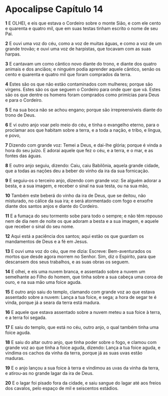 # Apocalipse Capítulo 14

**1** 	E OLHEI, e eis que estava o Cordeiro sobre o monte Sião, e com ele cento e quarenta e quatro mil, que em suas testas tinham escrito o nome de seu Pai.

**2** 	E ouvi uma voz do céu, como a voz de muitas águas, e como a voz de um grande trovão; e ouvi uma voz de harpistas, que tocavam com as suas harpas.

**3** 	E cantavam um como cântico novo diante do trono, e diante dos quatro animais e dos anciãos; e ninguém podia aprender aquele cântico, senão os cento e quarenta e quatro mil que foram comprados da terra.

**4** 	Estes são os que não estão contaminados com mulheres; porque são virgens. Estes são os que seguem o Cordeiro para onde quer que vá. Estes são os que dentre os homens foram comprados como primícias para Deus e para o Cordeiro.

**5** 	E na sua boca não se achou engano; porque são irrepreensíveis diante do trono de Deus.

**6** 	E vi outro anjo voar pelo meio do céu, e tinha o evangelho eterno, para o proclamar aos que habitam sobre a terra, e a toda a nação, e tribo, e língua, e povo,

**7** 	Dizendo com grande voz: Temei a Deus, e dai-lhe glória; porque é vinda a hora do seu juízo. E adorai aquele que fez o céu, e a terra, e o mar, e as fontes das águas.

**8** 	E outro anjo seguiu, dizendo: Caiu, caiu Babilônia, aquela grande cidade, que a todas as nações deu a beber do vinho da ira da sua fornicação.

**9** 	E seguiu-os o terceiro anjo, dizendo com grande voz: Se alguém adorar a besta, e a sua imagem, e receber o sinal na sua testa, ou na sua mão,

**10** 	Também este beberá do vinho da ira de Deus, que se deitou, não misturado, no cálice da sua ira; e será atormentado com fogo e enxofre diante dos santos anjos e diante do Cordeiro.

**11** 	E a fumaça do seu tormento sobe para todo o sempre; e não têm repouso nem de dia nem de noite os que adoram a besta e a sua imagem, e aquele que receber o sinal do seu nome.

**12** 	Aqui está a paciência dos santos; aqui estão os que guardam os mandamentos de Deus e a fé em Jesus.

**13** 	E ouvi uma voz do céu, que me dizia: Escreve: Bem-aventurados os mortos que desde agora morrem no Senhor. Sim, diz o Espírito, para que descansem dos seus trabalhos, e as suas obras os seguem.

**14** 	E olhei, e eis uma nuvem branca, e assentado sobre a nuvem um semelhante ao Filho do homem, que tinha sobre a sua cabeça uma coroa de ouro, e na sua mão uma foice aguda.

**15** 	E outro anjo saiu do templo, clamando com grande voz ao que estava assentado sobre a nuvem: Lança a tua foice, e sega; a hora de segar te é vinda, porque já a seara da terra está madura.

**16** 	E aquele que estava assentado sobre a nuvem meteu a sua foice à terra, e a terra foi segada.

**17** 	E saiu do templo, que está no céu, outro anjo, o qual também tinha uma foice aguda.

**18** 	E saiu do altar outro anjo, que tinha poder sobre o fogo, e clamou com grande voz ao que tinha a foice aguda, dizendo: Lança a tua foice aguda, e vindima os cachos da vinha da terra, porque já as suas uvas estão maduras.

**19** 	E o anjo lançou a sua foice à terra e vindimou as uvas da vinha da terra, e atirou-as no grande lagar da ira de Deus.

**20** 	E o lagar foi pisado fora da cidade, e saiu sangue do lagar até aos freios dos cavalos, pelo espaço de mil e seiscentos estádios.

